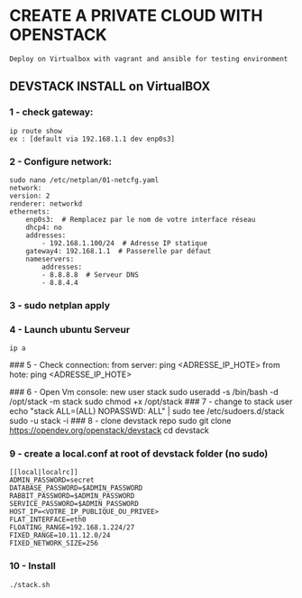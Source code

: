 # CREATE A PRIVATE CLOUD WITH OPENSTACK
    Deploy on Virtualbox with vagrant and ansible for testing environment
## DEVSTACK INSTALL on VirtualBOX
### 1 - check gateway:
    ip route show
    ex : [default via 192.168.1.1 dev enp0s3] 
### 2 - Configure network:
    sudo nano /etc/netplan/01-netcfg.yaml
    network:
    version: 2
    renderer: networkd
    ethernets:
        enp0s3:  # Remplacez par le nom de votre interface réseau
        dhcp4: no
        addresses:
            - 192.168.1.100/24  # Adresse IP statique
        gateway4: 192.168.1.1  # Passerelle par défaut
        nameservers:
            addresses:
            - 8.8.8.8  # Serveur DNS
            - 8.8.4.4
### 3 - sudo netplan apply
### 4 - Launch ubuntu Serveur
    ip a 
### 5 - Check connection:
    from server: ping <ADRESSE_IP_HOTE>
    from hote: ping <ADRESSE_IP_HOTE>

### 6 - Open Vm console:
    new user stack
    sudo useradd -s /bin/bash -d /opt/stack -m stack
    sudo chmod +x /opt/stack
### 7 - change to stack user
    echo "stack ALL=(ALL) NOPASSWD: ALL" | sudo tee /etc/sudoers.d/stack
    sudo -u stack -i
### 8 - clone devstack repo 
    sudo git clone https://opendev.org/openstack/devstack
    cd devstack
### 9 -  create a local.conf at root of devstack folder (no sudo)
    [[local|localrc]]
    ADMIN_PASSWORD=secret
    DATABASE_PASSWORD=$ADMIN_PASSWORD
    RABBIT_PASSWORD=$ADMIN_PASSWORD
    SERVICE_PASSWORD=$ADMIN_PASSWORD
    HOST_IP=<VOTRE_IP_PUBLIQUE_OU_PRIVEE>
    FLAT_INTERFACE=eth0
    FLOATING_RANGE=192.168.1.224/27
    FIXED_RANGE=10.11.12.0/24
    FIXED_NETWORK_SIZE=256
### 10 - Install
    ./stack.sh


